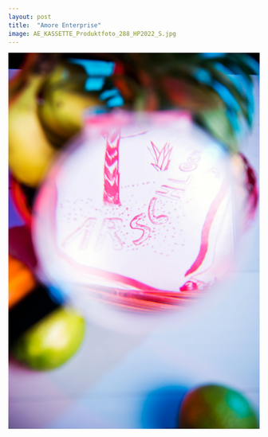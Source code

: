 ```yaml
---
layout: post
title:  "Amore Enterprise"
image: AE_KASSETTE_Produktfoto_288_HP2022_S.jpg
---
```


![alt text](./assets/img/photos/series/amoretape/AE_KASSETTE_Produktfoto_296_HP2022.jpg)
